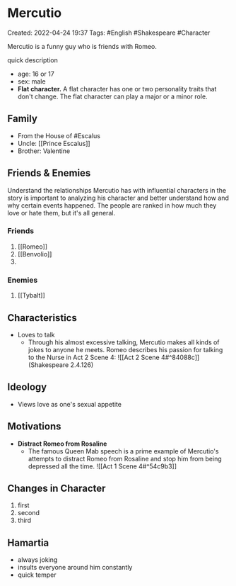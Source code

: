 # Mercutio 
Created: 2022-04-24 19:37
Tags: #English #Shakespeare #Character 

Mercutio is a funny guy who is friends with Romeo. 

quick description 
- age: 16 or 17 
- sex: male 
- **Flat character.** A flat character has one or two personality traits that don't change. The flat character can play a major or a minor role.

## Family 
- From the House of #Escalus 
- Uncle: [[Prince Escalus]] 
- Brother: Valentine 

## Friends & Enemies 
Understand the relationships Mercutio has with influential characters in the story is important to analyzing his character and better understand how and why certain events happened. The people are ranked in how much they love or hate them, but it's all general. 

### Friends 
1. [[Romeo]] 
2. [[Benvolio]]
3. 

### Enemies 
1. [[Tybalt]]

## Characteristics
- Loves to talk 
	- Through his almost excessive talking, Mercutio makes all kinds of jokes to anyone he meets. Romeo describes his passion for talking to the Nurse in Act 2 Scene 4: ![[Act 2 Scene 4#^84088c]](Shakespeare 2.4.126)


## Ideology 
- Views love as one's sexual appetite 

## Motivations 
- **Distract Romeo from Rosaline** 
	- The famous Queen Mab speech is a prime example of Mercutio's attempts to distract Romeo from Rosaline and stop him from being depressed all the time. ![[Act 1 Scene 4#^54c9b3]]



## Changes in Character 
1. first 
2. second 
3. third 

## Hamartia 
- always joking 
- insults everyone around him constantly 
- quick temper 